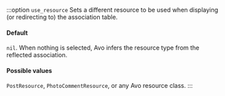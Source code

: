 :::option `use_resource`
Sets a different resource to be used when displaying (or redirecting to) the association table.

#### Default

`nil`. When nothing is selected, Avo infers the resource type from the reflected association.

#### Possible values

`PostResource`, `PhotoCommentResource`, or any Avo resource class.
:::
